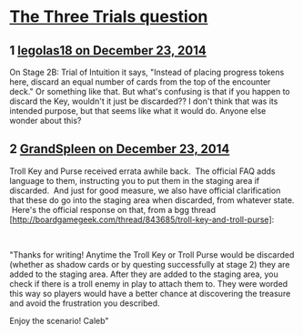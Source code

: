 # [The Three Trials question](https://community.fantasyflightgames.com/topic/129720-the-three-trials-question/)

## 1 [legolas18 on December 23, 2014](https://community.fantasyflightgames.com/topic/129720-the-three-trials-question/?do=findComment&comment=1378142)

On Stage 2B: Trial of Intuition it says, "Instead of placing progress tokens here, discard an equal number of cards from the top of the encounter deck." Or something like that. But what's confusing is that if you happen to discard the Key, wouldn't it just be discarded?? I don't think that was its intended purpose, but that seems like what it would do. Anyone else wonder about this?

## 2 [GrandSpleen on December 23, 2014](https://community.fantasyflightgames.com/topic/129720-the-three-trials-question/?do=findComment&comment=1378618)

Troll Key and Purse received errata awhile back.  The official FAQ adds language to them, instructing you to put them in the staging area if discarded.  And just for good measure, we also have official clarification that these do go into the staging area when discarded, from whatever state.  Here's the official response on that, from a bgg thread [http://boardgamegeek.com/thread/843685/troll-key-and-troll-purse]:

 

"Thanks for writing! Anytime the Troll Key or Troll Purse would be discarded (whether as shadow cards or by questing successfully at stage 2) they are added to the staging area. After they are added to the staging area, you check if there is a troll enemy in play to attach them to. They were worded this way so players would have a better chance at discovering the treasure and avoid the frustration you described.

Enjoy the scenario!
Caleb"

